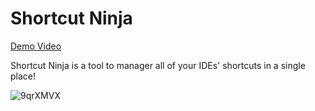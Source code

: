 # Shortcut Ninja
[Demo Video](https://www.youtube.com/watch?v=Et3zYhHjG64)

Shortcut Ninja is a tool to manager all of your IDEs' shortcuts in a single place!


![9qrXMVX](https://user-images.githubusercontent.com/35931457/129664634-bc652fee-c428-4835-8653-c856a6e8bc83.png)
